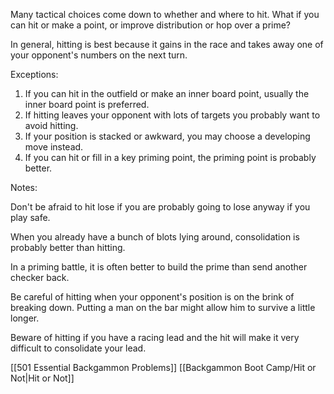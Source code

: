 Many tactical choices come down to whether and where to hit. What if you can hit or make a point, or improve distribution or hop over a prime?

In general, hitting is best because it gains in the race and takes away one of your opponent's numbers on the next turn.

Exceptions:

1) If you can hit in the outfield or make an inner board point, usually the inner board point is preferred. 
2) If hitting leaves your opponent with lots of targets you probably want to avoid hitting.
3) If your position is stacked or awkward, you may choose a developing move instead.
4) If you can hit or fill in a key priming point, the priming point is probably better.

Notes:

Don't be afraid to hit lose if you are probably going to lose anyway if you play safe.

When you already have a bunch of blots lying around, consolidation is probably better than hitting.

In a priming battle, it is often better to build the prime than send another checker back.

Be careful of hitting when your opponent's position is on the brink of breaking down. Putting a man on the bar might allow him to survive a little longer.

Beware of hitting if you have a racing lead and the hit will make it very difficult to consolidate your lead.

[[501 Essential Backgammon Problems]]
[[Backgammon Boot Camp/Hit or Not|Hit or Not]]

